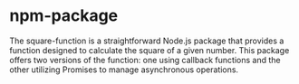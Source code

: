 # npm-package
The square-function is a straightforward Node.js package that provides a function designed to calculate the square of a given number. This package offers two versions of the function: one using callback functions and the other utilizing Promises to manage asynchronous operations.
